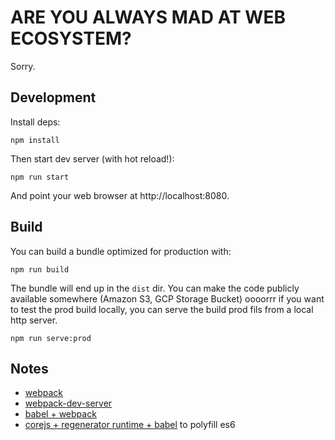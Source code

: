 # ARE YOU ALWAYS MAD AT WEB ECOSYSTEM?
Sorry.

## Development

Install deps:

    npm install

Then start dev server (with hot reload!):

    npm run start

And point your web browser at http://localhost:8080.

## Build

You can build a bundle optimized for production with:

    npm run build

The bundle will end up in the `dist` dir. You can make the code publicly available somewhere (Amazon S3, GCP Storage Bucket) oooorrr if you want to test the prod build locally, you can serve the build prod fils from a local http server.

    npm run serve:prod

## Notes

- [webpack](https://webpack.js.org/guides/getting-started/)
- [webpack-dev-server](https://webpack.js.org/guides/development/#using-webpack-dev-server)
- [babel + webpack](https://babeljs.io/setup#installation)
- [corejs + regenerator runtime + babel](https://github.com/zloirock/core-js#babel) to polyfill es6
